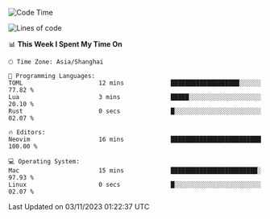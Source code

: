 <!--START_SECTION:waka-->
![Code Time](http://img.shields.io/badge/Code%20Time-1%2C642%20hrs%2040%20mins-blue)

![Lines of code](https://img.shields.io/badge/From%20Hello%20World%20I%27ve%20Written-288.0%20thousand%20lines%20of%20code-blue)

📊 **This Week I Spent My Time On** 

```text
🕑︎ Time Zone: Asia/Shanghai

💬 Programming Languages: 
TOML                     12 mins             ███████████████████░░░░░░   77.82 % 
Lua                      3 mins              █████░░░░░░░░░░░░░░░░░░░░   20.10 % 
Rust                     0 secs              █░░░░░░░░░░░░░░░░░░░░░░░░   02.07 % 

🔥 Editors: 
Neovim                   16 mins             █████████████████████████   100.00 % 

💻 Operating System: 
Mac                      15 mins             ████████████████████████░   97.93 % 
Linux                    0 secs              █░░░░░░░░░░░░░░░░░░░░░░░░   02.07 % 
```


 Last Updated on 03/11/2023 01:22:37 UTC
<!--END_SECTION:waka-->
